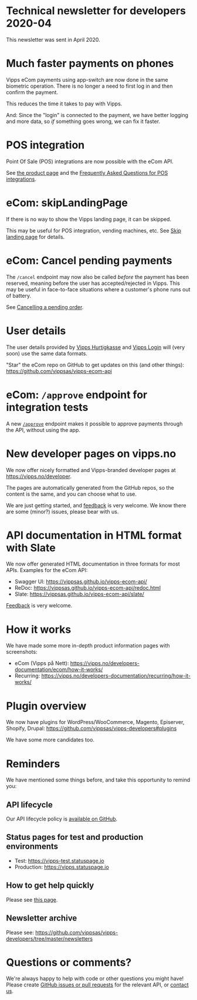 <!-- START_METADATA
---
sidebar_position: 77
title: 2020-04
---
END_METADATA -->

# Technical newsletter for developers 2020-04

This newsletter was sent in April 2020.

# Much faster payments on phones

Vipps eCom payments using app-switch are now done in the same biometric operation.
There is no longer a need to first log in and then confirm the payment.

This reduces the time it takes to pay with Vipps.

And: Since the "login" is connected to the payment, we have better logging and
more data, so _if_ something goes wrong, we can fix it faster.

# POS integration

Point Of Sale (POS) integrations are now possible with the eCom API.

See
[the product page](https://www.vipps.no/produkter-og-tjenester/bedrift/ta-betalt-i-butikk/vipps-i-kassa/)
and the
[Frequently Asked Questions for POS integrations](https://github.com/vippsas/vipps-ecom-api/blob/master/vipps-ecom-api-faq.md#frequently-asked-questions-for-pos-integrations).

# eCom: skipLandingPage

If there is no way to show the Vipps landing page, it can be skipped.

This may be useful for POS integration, vending machines, etc.
See
[Skip landing page](https://github.com/vippsas/vipps-ecom-api/blob/master/vipps-ecom-api.md#skip-landing-page)
for details.

# eCom: Cancel pending payments

The `/cancel` endpoint may now also be called _before_ the payment has been
reserved, meaning before the user has accepted/rejected in Vipps. This may be
useful in face-to-face situations where a customer's phone runs out of battery.

See
[Cancelling a pending order](https://github.com/vippsas/vipps-ecom-api/blob/master/vipps-ecom-api.md#Cancelling-a-pending-order).

# User details

The user details provided by
[Vipps Hurtigkasse](https://www.vipps.no/produkter-og-tjenester/bedrift/ta-betalt-paa-nett/ta-betalt-paa-nett/)
and
[Vipps Login](https://www.vipps.no/produkter-og-tjenester/bedrift/logg-inn-med-vipps/logg-inn-med-vipps/)
will (very soon) use the same data formats.

"Star" the eCom repo on GitHub to get updates on this (and other things):
https://github.com/vippsas/vipps-ecom-api


# eCom: `/approve` endpoint for integration tests

A new
[`/approve`](https://github.com/vippsas/vipps-ecom-api/blob/master/vipps-ecom-api.md#testing)
endpoint makes it possible to approve payments through the API,
without using the app.

# New developer pages on vipps.no

We now offer nicely formatted and Vipps-branded developer pages at
https://vipps.no/developer.

The pages are automatically generated from the GitHub repos, so the
content is the same, and you can choose what to use.

We are just getting started, and
[feedback](https://github.com/vippsas/vipps-developers/blob/master/contact.md)
is very welcome. We know there are some (minor?) issues, please bear with us.

# API documentation in HTML format with Slate

We now offer generated HTML documentation in three formats for most APIs.
Examples for the eCom API:

* Swagger UI: https://vippsas.github.io/vipps-ecom-api/
* ReDoc: https://vippsas.github.io/vipps-ecom-api/redoc.html
* Slate: https://vippsas.github.io/vipps-ecom-api/slate/

[Feedback](https://github.com/vippsas/vipps-developers/blob/master/contact.md)
is very welcome.

# How it works

We have made some more in-depth product information pages with screenshots:

* eCom (Vipps på Nett): https://vipps.no/developers-documentation/ecom/how-it-works/
* Recurring: https://vipps.no/developers-documentation/recurring/how-it-works/

# Plugin overview

We now have plugins for WordPress/WooCommerce, Magento, Episerver, Shopify, Drupal:
https://github.com/vippsas/vipps-developers#plugins

We have some more candidates too.

# Reminders

We have mentioned some things before, and take this opportunity to remind you:

## API lifecycle

Our API lifecycle policy is
[available on GitHub](https://github.com/vippsas/vipps-developers/blob/master/vipps-api-lifecycle.md).

## Status pages for test and production environments

* Test: https://vipps-test.statuspage.io
* Production: https://vipps.statuspage.io

## How to get help quickly

Please see
[this page](https://github.com/vippsas/vipps-developers/blob/master/contact.md).

## Newsletter archive

Please see: https://github.com/vippsas/vipps-developers/tree/master/newsletters

# Questions or comments?

We're always happy to help with code or other questions you might have!
Please create [GitHub issues or pull requests](https://github.com/vippsas)
for the relevant API,
or [contact us](https://github.com/vippsas/vipps-developers/blob/master/contact.md).
